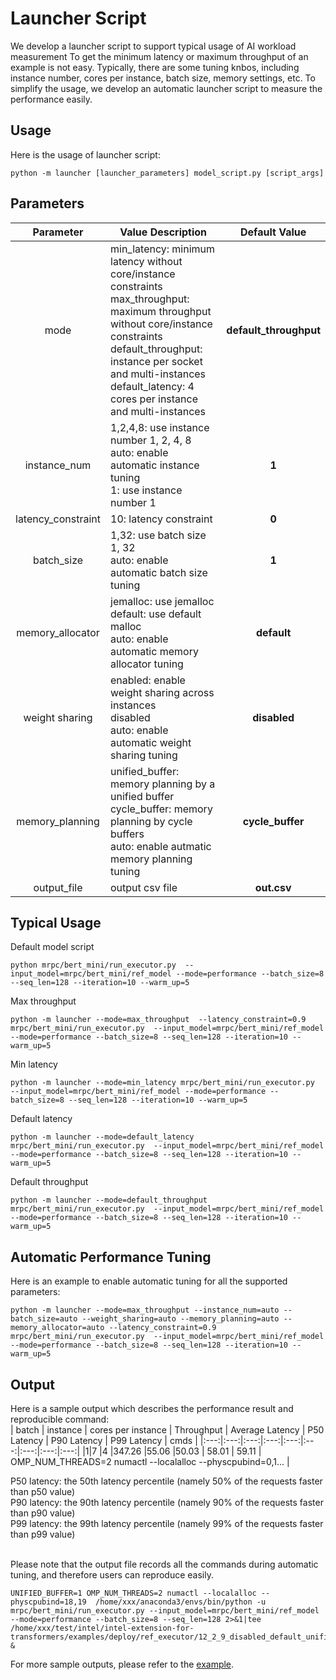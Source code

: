 # Launcher Script
We develop a launcher script to support typical usage of AI workload measurement 
To get the minimum latency or maximum throughput of an example is not easy. Typically, there are some tuning knbos, including instance number, cores per instance, batch size, memory settings, etc. To simplify the usage, we develop an automatic launcher script to measure the performance easily.

## Usage
Here is the usage of launcher script:
```
python -m launcher [launcher_parameters] model_script.py [script_args]
```

## Parameters
<table>
    <thead>
        <tr>
            <th>Parameter</th>
            <th>Value Description</th>
            <th><b>Default Value</b></th>
        </tr>
    </thead>
        <tr>
            <td align="center">mode</td>
            <td>min_latency: minimum latency without core/instance constraints </br>max_throughput: maximum throughput without core/instance constraints</br>default_throughput: instance per socket and multi-instances</br>default_latency: 4 cores per instance and multi-instances</td>
            <td align="center"><b>default_throughput</b></td>
        </tr>
        <tr>
            <td align="center">instance_num</td>
            <td>1,2,4,8: use instance number 1, 2, 4, 8</br>auto: enable automatic instance tuning</br>1: use instance number 1</td>
            <td align="center"><b>         1</b></td>
        </tr>
        <tr>
            <td align="center">latency_constraint</td>
            <td>10: latency constraint </td>
            <td align="center"><b>         0</b></td>
        </tr>
        <tr>
            <td align="center">batch_size</td>
            <td>1,32: use batch size 1, 32 </br>auto: enable automatic batch size tuning</td>
            <td align="center"><b>1</b></td>
        </tr>
        <tr>
            <td align="center">memory_allocator</td>
            <td>jemalloc: use jemalloc</br>default: use default malloc</br>auto: enable automatic memory allocator tuning</td>
            <td align="center"><b>default</b></td>
        </tr>
        <tr>
            <td align="center">weight sharing</td>
            <td>enabled: enable weight sharing across instances</br>disabled</br>auto: enable automatic weight sharing tuning</td>
            <td align="center"><b>disabled</b></td>
        </tr>
        <tr>
            <td align="center">memory_planning</td>
            <td>unified_buffer: memory planning by a unified buffer</br>cycle_buffer: memory planning by cycle buffers</br>auto: enable autmatic memory planning tuning</td>
            <td align="center"><b>cycle_buffer</b></td>
        </tr>
        <tr>
            <td align="center">output_file</td>
            <td>output csv file</td>
            <td align="center"><b>out.csv</b></td>
        </tr>

</table>


## Typical Usage
Default model script
```
python mrpc/bert_mini/run_executor.py  --input_model=mrpc/bert_mini/ref_model --mode=performance --batch_size=8 --seq_len=128 --iteration=10 --warm_up=5
```

Max throughput
```
python -m launcher --mode=max_throughput  --latency_constraint=0.9  mrpc/bert_mini/run_executor.py  --input_model=mrpc/bert_mini/ref_model --mode=performance --batch_size=8 --seq_len=128 --iteration=10 --warm_up=5
```

Min latency
```
python -m launcher --mode=min_latency mrpc/bert_mini/run_executor.py  --input_model=mrpc/bert_mini/ref_model --mode=performance --batch_size=8 --seq_len=128 --iteration=10 --warm_up=5
```

Default latency
```
python -m launcher --mode=default_latency  mrpc/bert_mini/run_executor.py  --input_model=mrpc/bert_mini/ref_model --mode=performance --batch_size=8 --seq_len=128 --iteration=10 --warm_up=5
```

Default throughput
```
python -m launcher --mode=default_throughput  mrpc/bert_mini/run_executor.py  --input_model=mrpc/bert_mini/ref_model --mode=performance --batch_size=8 --seq_len=128 --iteration=10 --warm_up=5
```

## Automatic Performance Tuning
Here is an example to enable automatic tuning for all the supported parameters:
```
python -m launcher --mode=max_throughput --instance_num=auto --batch_size=auto --weight_sharing=auto --memory_planning=auto --memory_allocator=auto --latency_constraint=0.9  mrpc/bert_mini/run_executor.py  --input_model=mrpc/bert_mini/ref_model --mode=performance --batch_size=8 --seq_len=128 --iteration=10 --warm_up=5
```

## Output
Here is a sample output which describes the performance result and reproducible command:</br>
| batch  | instance | cores per instance | Throughput | Average Latency | P50 Latency | P90 Latency | P99 Latency | cmds |
|:---:|:---:|:---:|:---:|:---:|:---:|:---:|:---:|:---:|
|1|7  |4  |347.26 |55.06 |50.03 | 58.01 | 59.11 | OMP_NUM_THREADS=2 numactl --localalloc --physcpubind=0,1... | 

P50 latency: the 50th latency percentile (namely 50% of the requests faster than p50 value)</br>
P90 latency: the 90th latency percentile (namely 90% of the requests faster than p90 value)<br/>
P99 latency: the 99th latency percentile (namely 99% of the requests faster than p99 value)<br/>
<br />

Please note that the output file records all the commands during automatic tuning, and therefore users can reproduce easily.
```
UNIFIED_BUFFER=1 OMP_NUM_THREADS=2 numactl --localalloc --physcpubind=18,19  /home/xxx/anaconda3/envs/bin/python -u mrpc/bert_mini/run_executor.py --input_model=mrpc/bert_mini/ref_model --mode=performance --batch_size=8 --seq_len=128 2>&1|tee /home/xxx/test/intel/intel-extension-for-transformers/examples/deploy/ref_executor/12_2_9_disabled_default_unified_buffer.log &
```
For more sample outputs, please refer to the [example](details.csv).<br>

